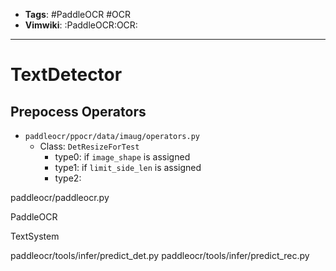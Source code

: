 - __Tags__: #PaddleOCR #OCR
- __Vimwiki__: :PaddleOCR:OCR:

______________________________________________________________________

# TextDetector

## Prepocess Operators

- `paddleocr/ppocr/data/imaug/operators.py`
  - Class: `DetResizeForTest`
    - type0: if `image_shape` is assigned
    - type1: if `limit_side_len` is assigned
    - type2:

paddleocr/paddleocr.py

PaddleOCR

TextSystem

paddleocr/tools/infer/predict_det.py
paddleocr/tools/infer/predict_rec.py
